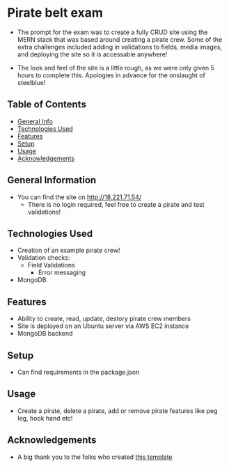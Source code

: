 # Pirate belt exam
  - The prompt for the exam was to create a fully CRUD site using the MERN stack that was based around creating a pirate crew. Some of the extra challenges included adding in validations to fields, media images, and deploying the site so it is accessable anywhere!
  
 - The look and feel of the site is a little rough, as we were only given 5 hours to complete this. Apologies in advance for the onslaught of steelblue!

## Table of Contents
* [General Info](#general-information)
* [Technologies Used](#technologies-used)
* [Features](#features)
* [Setup](#setup)
* [Usage](#usage)
* [Acknowledgements](#acknowledgements)


## General Information
- You can find the site on http://18.221.71.54/
  - There is no login required, feel free to create a pirate and test validations!


## Technologies Used
 - Creation of an example pirate crew!
 - Validation checks:
    - Field Validations
      - Error messaging
 - MongoDB


## Features
 - Ability to create, read, update, destory pirate crew members
 - Site is deployed on an Ubuntu server via AWS EC2 instance
 - MongoDB backend

## Setup
 - Can find requirements in the package.json

## Usage
 - Create a pirate, delete a pirate, add or remove pirate features like peg leg, hook hand etc!

## Acknowledgements
- A big thank you to the folks who created [this template](https://github.com/ritaly/README-cheatsheet)
